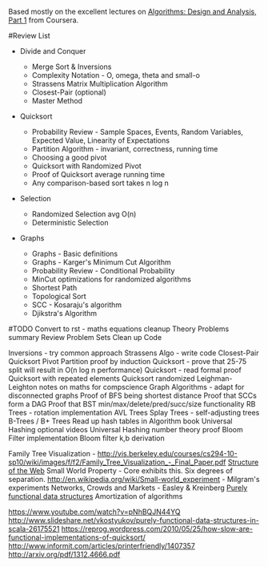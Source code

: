 Based mostly on the excellent lectures on [Algorithms: Design and Analysis, Part 1](https://class.coursera.org/algo-007/) from Coursera.

#Review List

* Divide and Conquer
  - Merge Sort & Inversions
  - Complexity Notation - O, omega, theta and small-o
  - Strassens Matrix Multiplication Algorithm
  - Closest-Pair (optional)
  - Master Method

* Quicksort
  - Probability Review - Sample Spaces, Events, Random Variables, Expected Value, Linearity of Expectations
  - Partition Algorithm - invariant, correctness, running time
  - Choosing a good pivot
  - Quicksort with Randomized Pivot
  - Proof of Quicksort average running time
  - Any comparison-based sort takes n log n
* Selection
  - Randomized Selection avg O(n)
  - Deterministic Selection
* Graphs
  - Graphs - Basic definitions
  - Graphs - Karger's Minimum Cut Algorithm
  - Probability Review   - Conditional Probability
  - MinCut optimizations for randomized algorithms
  - Shortest Path
  - Topological Sort
  - SCC - Kosaraju's algorithm
  - Djikstra's Algorithm

#TODO
Convert to rst - maths equations cleanup
Theory Problems summary
Review Problem Sets
Clean up Code

Inversions - try common approach
Strassens Algo - write code
Closest-Pair
Quicksort Pivot Partition proof by induction
Quicksort - prove that 25-75 split will result in O(n log n performance)
Quicksort - read formal proof
Quicksort with repeated elements
Quicksort randomized
Leighman-Leighton notes on maths for compscience
Graph Algorithms - adapt for disconnected graphs
Proof of BFS being shortest distance
Proof that SCCs form a DAG
Proof that BST min/max/delete/pred/succ/size functionality
RB Trees - rotation implementation
AVL Trees
Splay Trees - self-adjusting trees
B-Trees / B+ Trees
Read up hash tables in Algorithm book
Universal Hashing optional videos
Universal Hashing number theory proof
Bloom Filter implementation
Bloom filter k,b derivation


Family Tree Visualization - http://vis.berkeley.edu/courses/cs294-10-sp10/wiki/images/f/f2/Family_Tree_Visualization_-_Final_Paper.pdf
[Structure of the Web](http://www.cis.upenn.edu/~mkearns/teaching/NetworkedLife/broder.pdf)
Small World Property - Core exhibits this. Six degrees of separation. http://en.wikipedia.org/wiki/Small-world_experiment - Milgram's experiments
Networks, Crowds and Markets - Easley & Kreinberg
[Purely functional data structures](http://www.cs.cmu.edu/~rwh/theses/okasaki.pdf)
Amortization of algorithms

https://www.youtube.com/watch?v=pNhBQJN44YQ
http://www.slideshare.net/vkostyukov/purely-functional-data-structures-in-scala-26175521
https://reprog.wordpress.com/2010/05/25/how-slow-are-functional-implementations-of-quicksort/
http://www.informit.com/articles/printerfriendly/1407357
http://arxiv.org/pdf/1312.4666.pdf



